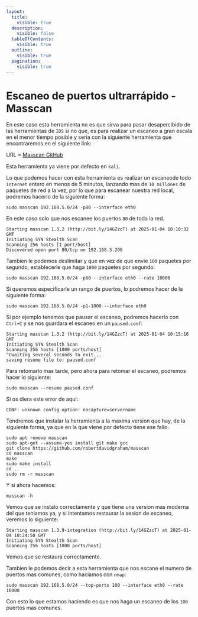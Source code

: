 ```yaml
---
layout:
  title:
    visible: true
  description:
    visible: false
  tableOfContents:
    visible: true
  outline:
    visible: true
  pagination:
    visible: true
---
```


# Escaneo de puertos ultrarrápido - Masscan

En este caso esta herramienta no es que sirva para pasar desapercibido de las herramientas de `IDS` si no que, es para realizar un escaneo a gran escala en el menor tiempo posible y seria con la siguiente herramienta que encontraremos en el siguiente link:

URL = [Masscan GitHub](https://github.com/robertdavidgraham/masscan)

Esta herramienta ya viene por defecto en `kali`.

Lo que podemos hacer con esta herramienta es realizar un escaneode todo `internet` entero en menos de 5 minutos, lanzando mas de `10 millones` de paquetes de red a la vez, por lo que para escanear nuestra red local, podremos hacerlo de la siguiente forma:

```shell
sudo masscan 192.168.5.0/24 -p80 --interface eth0
```

En este caso solo que nos escanee los puertos `80` de toda la red.

```
Starting masscan 1.3.2 (http://bit.ly/14GZzcT) at 2025-01-04 10:10:32 GMT
Initiating SYN Stealth Scan
Scanning 256 hosts [1 port/host]
Discovered open port 80/tcp on 192.168.5.206 
```

Tambien le podemos deslimitar y que en vez de que envie `100` paquetes por segundo, establecerle que haga `1000` paquetes por segundo.

```shell
sudo masscan 192.168.5.0/24 -p80 --interface eth0 --rate 10000
```

Si queremos especificarle un rango de puertos, lo podremos hacer de la siguiente forma:

```shell
sudo masscan 192.168.5.0/24 -p1-1000 --interface eth0
```

Si por ejemplo tenemos que pausar el escaneo, podremos hacerlo con `Ctrl+C` y se nos guardara el escaneo en un `paused.conf`:

```
Starting masscan 1.3.2 (http://bit.ly/14GZzcT) at 2025-01-04 10:15:16 GMT
Initiating SYN Stealth Scan
Scanning 256 hosts [1000 ports/host]
^Cwaiting several seconds to exit...                                            
saving resume file to: paused.conf
```

Para retomarlo mas tarde, pero ahora para retomar el escaneo, podremos hacer lo siguiente:

```shell
sudo masscan --resume paused.conf
```

Si os diera este error de aqui:

```
CONF: unknown config option: nocapture=servername
```

Tendremos que instalar la herramienta a la maxima version que hay, de la siguiente forma, ya que en la que viene por defecto tiene ese fallo.

```shell
sudo apt remove masscan
sudo apt-get --assume-yes install git make gcc
git clone https://github.com/robertdavidgraham/masscan
cd masscan
make
sudo make install
cd ..
sudo rm -r masscan
```

Y si ahora hacemos:

```shell
masscan -h
```

Vemos que se instalo correctamente y que tiene una version mas moderna del que teniamos ya, y si intentamos restaurar la sesion de escaneo, veremos lo siguiente:

```
Starting masscan 1.3.9-integration (http://bit.ly/14GZzcT) at 2025-01-04 10:24:50 GMT
Initiating SYN Stealth Scan
Scanning 256 hosts [1000 ports/host]
```

Vemos que se restaura correctamente.

Tambien le podemos decir a esta herramienta que nos escane el numero de puertos mas comunes, como haciamos con `nmap`:

```shell
sudo masscan 192.168.5.0/24 --top-ports 100 --interface eth0 --rate 10000
```

Con esto lo que estamos haciendo es que nos haga un escaneo de los `100` puertos mas comunes.
